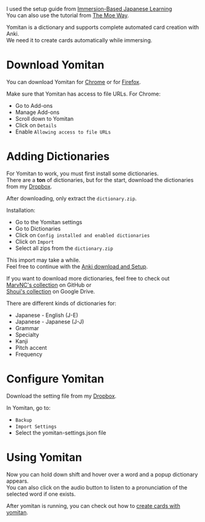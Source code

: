 I used the setup guide from [Immersion-Based Japanese Learning](https://donkuri.github.io/learn-japanese/setup/#yomitan-setup) <br>
You can also use the tutorial from [The Moe Way](https://learnjapanese.moe/yomichan/#what-is-yomitan).

Yomitan is a dictionary and supports complete automated card creation with Anki. <br>
We need it to create cards automatically while immersing.

# Download Yomitan

You can download Yomitan for [Chrome](https://chromewebstore.google.com/detail/yomitan/likgccmbimhjbgkjambclfkhldnlhbnn?pli=1) 
or for [Firefox](https://addons.mozilla.org/en-US/firefox/addon/yomitan/).

Make sure that Yomitan has access to file URLs.
For Chrome:

- Go to Add-ons
- Manage Add-ons
- Scroll down to Yomitan
- Click on `Details` 
- Enable `Allowing access to file URLs`

# Adding Dictionaries

For Yomitan to work, you must first install some dictionaries. <br>
There are a **ton** of dictionaries, but for the start, download the dictionaries from my [Dropbox](https://www.dropbox.com/scl/fo/pssuudouaffzeqlzvf95k/h?rlkey=ms8jidg4v8n75rq3muhep5x70&dl=0). 

After downloading, only extract the `dictionary.zip`. 

Installation:

- Go to the Yomitan settings
- Go to Dictionaries
- Click on `Config installed and enabled dictionaries`
- Click on `Import`
- Select all zips from the `dictionary.zip`

This import may take a while. <br>
Feel free to continue with the [Anki download and Setup](AnkiSetup.md).

If you want to download more dictionaries, feel free to check out <br>
[MarvNC's collection](https://github.com/MarvNC/yomichan-dictionaries) on GitHub or <br>
[Shoui's collection](https://drive.google.com/drive/folders/1tTdLppnqMfVC5otPlX_cs4ixlIgjv_lH) on Google Drive.

There are different kinds of dictionaries for:

- Japanese - English (J-E) 
- Japanese - Japanese (J-J)
- Grammar
- Specialty
- Kanji 
- Pitch accent
- Frequency

# Configure Yomitan

Download the setting file from my [Dropbox](https://www.dropbox.com/scl/fi/iy9p6txhn6zsirw2rsdm1/yomitan-settings-2024-03-13-15-25-39.json?rlkey=zrnqy8ligbzz6mblah7hke2py&dl=0).

In Yomitan, go to:

- `Backup`
- `Import Settings`
- Select the yomitan-settings.json file


# Using Yomitan

Now you can hold down shift and hover over a word and a popup dictionary appears. <br>
You can also click on the audio button to listen to a pronunciation of the selected word if one exists.


After yomitan is running, you can check out how to [create cards with yomitan](XXX).